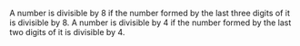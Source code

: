 A number is divisible by 8 if the number formed by the last three digits of it is divisible by 8.
A number is divisible by 4 if the number formed by the last two digits of it is divisible by 4.